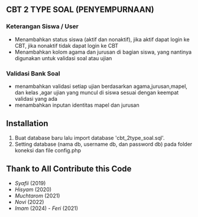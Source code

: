 <p align="center>
  <img src="https://images.app.goo.gl/ZGLSmT8rV6AqvNdR8" width="400" alt="Laravel Logo">
  </p>
  
## CBT 2 TYPE SOAL (PENYEMPURNAAN)

### Keterangan Siswa / User
- Menambahkan status siswa (aktif dan nonaktif), jika aktif dapat login ke CBT, jika nonaktif tidak dapat login ke CBT
- Menambahkan kolom agama dan jurusan di bagian siswa, yang nantinya digunakan untuk validasi soal atau ujian

### Validasi Bank Soal
- menambahkan validasi setiap ujian berdasarkan agama,jurusan,mapel, dan kelas ,agar ujian yang muncul di siswa sesuai dengan keempat validasi yang ada
- menambahkan inputan identitas mapel dan jurusan

## Installation
1. Buat database baru lalu import database 'cbt_2type_soal.sql'.
2. Setting database (nama db, username db, dan password db) pada folder koneksi dan file config.php

## Thank to All Contribute this Code
- *Syafii* (2019)
- *Hisyam* (2020)
- *Muchtarom* (2021)
- *Novi* (2022)
- *Imam* (2024)
- *Feri* (2021)
